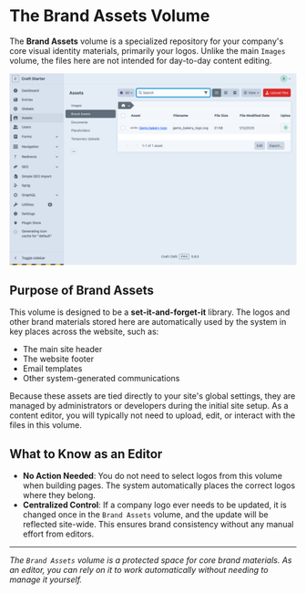 # The Brand Assets Volume

The **Brand Assets** volume is a specialized repository for your company's core visual identity materials, primarily your logos. Unlike the main `Images` volume, the files here are not intended for day-to-day content editing.

![The Assets interface with the `Brand Assets` volume selected. The file list might show logo...](./screenshots/136.png)

## Purpose of Brand Assets

This volume is designed to be a **set-it-and-forget-it** library. The logos and other brand materials stored here are automatically used by the system in key places across the website, such as:

-   The main site header
-   The website footer
-   Email templates
-   Other system-generated communications

Because these assets are tied directly to your site's global settings, they are managed by administrators or developers during the initial site setup. As a content editor, you will typically not need to upload, edit, or interact with the files in this volume.

## What to Know as an Editor

-   **No Action Needed**: You do not need to select logos from this volume when building pages. The system automatically places the correct logos where they belong.
-   **Centralized Control**: If a company logo ever needs to be updated, it is changed once in the `Brand Assets` volume, and the update will be reflected site-wide. This ensures brand consistency without any manual effort from editors.

---

*The `Brand Assets` volume is a protected space for core brand materials. As an editor, you can rely on it to work automatically without needing to manage it yourself.*